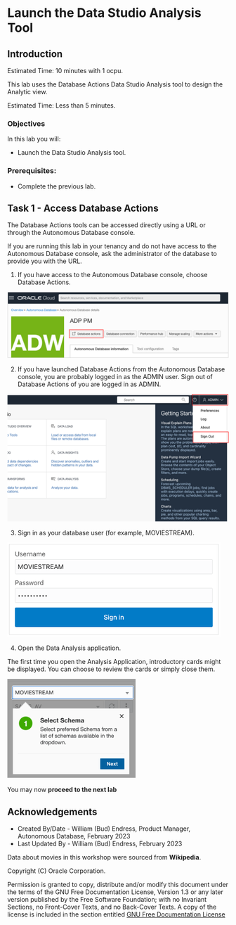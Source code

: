 # Launch the Data Studio Analysis Tool

## Introduction

Estimated Time:  10 minutes with 1 ocpu.

This lab uses the Database Actions Data Studio Analysis tool to design the Analytic view.

Estimated Time:  Less than 5 minutes.

### Objectives

In this lab you will:

- Launch the Data Studio Analysis tool.

### Prerequisites:

- Complete the previous lab.

##  Task 1 - Access Database Actions

The Database Actions tools can be accessed directly using a URL or through the Autonomous Database console.

If you are running this lab in your tenancy and do not have access to the Autonomous Database console,  ask the administrator of the database to provide you with the URL.

1. If you have access to the Autonomous Database console, choose Database Actions.

![Open Database Actions](images/5-adb-console-access-db-actions.png)

2. If you have launched Database Actions from the Autonomous Database console, you are probably logged in as the ADMIN user. Sign out of Database Actions of you are logged in as ADMIN.

![Log out of Database Actions](images/5-db-actions-logout.png)

3. Sign in as your database user (for example, MOVIESTREAM).

![Log into Database Actions](images/5-db-actions-login.png)

4. Open the Data Analysis application.

The first time you open the Analysis Application, introductory cards might be displayed.  You can choose to review the cards or simply close them.

![Open Data Analysis application](images/5-hopscotch.png)

You may now **proceed to the next lab**

## Acknowledgements

- Created By/Date - William (Bud) Endress, Product Manager, Autonomous Database, February 2023
- Last Updated By - William (Bud) Endress, February 2023

Data about movies in this workshop were sourced from **Wikipedia**.

Copyright (C)  Oracle Corporation.

Permission is granted to copy, distribute and/or modify this document
under the terms of the GNU Free Documentation License, Version 1.3
or any later version published by the Free Software Foundation;
with no Invariant Sections, no Front-Cover Texts, and no Back-Cover Texts.
A copy of the license is included in the section entitled [GNU Free Documentation License](files/gnu-free-documentation-license.txt)